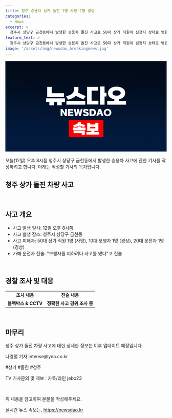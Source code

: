 ```yaml
---
title: 청주 승용차 상가 돌진 1명 사망·2명 경상
categories:
  - News
excerpt: >
  청주시 상당구 금천동에서 발생한 승용차 돌진 사고로 50대 상가 직원이 심정지 상태로 병원으로 옮겨졌지만 숨졌습니다. 10대 보행자와 20대 운전자는 경미한 부상을 입었고, 운전자는 보행자를 피하려다 사고를 냈다고 진술했습니다. 경찰은 블랙박스와 CCTV 자료로 사고 경위를 조사 중. (150자) #청주 #상가돌진 #사고
feature_text: >
  청주시 상당구 금천동에서 발생한 승용차 돌진 사고로 50대 상가 직원이 심정지 상태로 병원으로 옮겨졌지만 숨졌습니다. 10대 보행자와 20대 운전자는 경미한 부상을 입었고, 운전자는 보행자를 피하려다 사고를 냈다고 진술했습니다. 경찰은 블랙박스와 CCTV 자료로 사고 경위를 조사 중. (150자) #청주 #상가돌진 #사고
image: '/assets/img/newsdao_breakingnews.jpg'
---
```


<p><img src="/assets/img/newsdao_breakingnews.jpg" alt="implanttips 속보" /></p>

<p>오늘(12일) 오후 8시쯤 청주시 상당구 금천동에서 발생한 승용차 사고에 관한 기사를 작성하려고 합니다. 아래는 작성할 기사의 목차입니다.</p>

<h2 data-ke-size="size26">청주 상가 돌진 차량 사고</h2>

<p data-ke-size="size16">&nbsp;</p>

<h2>사고 개요</h2>

<ul>
  <li>사고 발생 일시: 12일 오후 8시쯤</li>
  <li>사고 발생 장소: 청주시 상당구 금천동</li>
  <li>사고 피해자: 50대 상가 직원 1명 (사망), 10대 보행자 1명 (경상), 20대 운전자 1명 (경상)</li>
  <li>가해 운전자 진술: "보행자를 피하려다 사고를 냈다"고 진술</li>
</ul>

<p data-ke-size="size16">&nbsp;</p>

<h2>경찰 조사 및 대응</h2>

<table>
  <tr>
    <td style="text-align: center; height: 17px;"><b>조사 내용</b></td>
    <td style="text-align: center; height: 17px;"><b>진술 내용</b></td>
  </tr>
  <tr>
    <td style="text-align: center; height: 17px;"><b>블랙박스 & CCTV</b></td>
    <td style="text-align: center; height: 17px;"><b>정확한 사고 경위 조사 중</b></td>
  </tr>
</table>

<p data-ke-size="size16">&nbsp;</p>

<h2>마무리</h2>

<p>청주 상가 돌진 차량 사고에 대한 상세한 정보는 이후 업데이트 예정입니다.</p>

<p>나경렬 기자 intense@yna.co.kr</p>

<p>#상가 #돌진 #청주</p>

<p>TV 기사문의 및 제보 : 카톡/라인 jebo23</p>

<p data-ke-size="size16">&nbsp;</p>

<p>위 내용을 참고하여 본문을 작성해주세요.</p>
실시간 뉴스 속보는, <a href="https://newsdao.kr" rel="dofollow">https://newsdao.kr</a>


